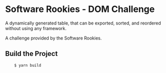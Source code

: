 # Software Rookies - DOM Challenge

A dynamically generated table, that can be exported, sorted, and reordered without using any framework.

A challenge provided by the Software Rookies.

## Build the Project
```
	$ yarn build
```